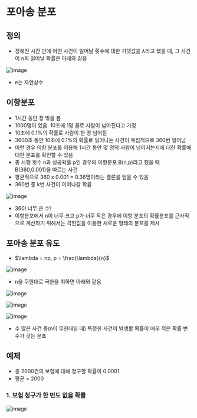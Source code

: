 # 포아송 분포

## 정의

- 정해진 시간 안에 어떤 사건이 일어날 횟수에 대한 기댓값을 $\lambda$라고 했을 때, 그 사건이 n회 일어날 확률은 아래와 같음

![image](https://user-images.githubusercontent.com/80622859/229729205-c2985345-a83d-486d-9655-1d57cb9c450d.png)

- e는 자연상수

## 이항분포

- 1시간 동안 창 밖을 봄
- 1000명이 있음. 10초에 1명 꼴로 사람이 넘어진다고 가정
- 10초에 0.1%의 확률로 사람이 한 명 넘어짐
- 3600초 동안 10초에 0.1%의 확률로 일어나는 사건이 독립적으로 360번 일어남
- 이런 경우 이항 분포를 이용해 1시간 동안 몇 명의 사람이 넘어지는지에 대한 확률에 대한 분포를 확인할 수 있음
- 총 시행 횟수 n과 성공확률 p인 경우의 이항분포 B(n,p)라고 했을 때 B(360,0.001)을 따르는 사건
- 평균적으로 360 x 0.001 = 0.36명이라는 결론을 얻을 수 있음
- 360번 중 k번 사건이 이어나갈 확률

![image](https://user-images.githubusercontent.com/80622859/229730263-415dca58-e345-446b-a08b-d2f656e83f1d.png)

- 360! 너무 큰 수!
- 이항분포에서 n이 너무 크고 p가 너무 작은 경우에 이항 분포의 확률분포를 근사적으로 계산하기 위해서는 극한값을 이용한 새로운 형태의 분포를 제시

## 포아송 분포 유도

- $\lambda = np, p = \frac{\lambda}{n}$

![image](https://user-images.githubusercontent.com/80622859/229731093-1e968579-ab0f-4a2f-b180-747f380ddfa6.png)

- n을 무한대로 극한을 취하면 아래와 같음

![image](https://user-images.githubusercontent.com/80622859/230542483-f53a503e-bc2d-4dc7-a73a-2ee554fd9a0e.png)

![image](https://user-images.githubusercontent.com/80622859/230542128-b15ca9cd-b713-443a-b82e-04422e5edf19.png)

![image](https://user-images.githubusercontent.com/80622859/230542506-970f0a59-41dc-419d-a524-2b119a1faed1.png)

- 수 많은 사건 중(n이 무한대일 때) 특정한 사건이 발생활 확률이 매우 적은 확률 변수가 갖는 분포

## 예제

- 총 2000건의 보험에 대해 청구할 확률이 0.0001
- 평균 = 2000 

### 1. 보험 청구가 한 번도 없을 확률

![image](https://user-images.githubusercontent.com/80622859/230542648-d3c99a3a-d7af-4ef8-a2e5-04d6c8485a26.png)

